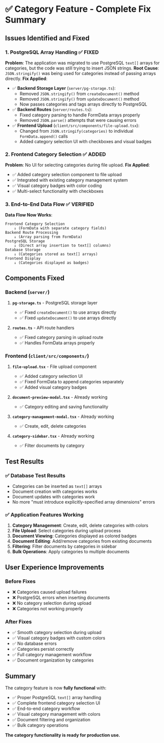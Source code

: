 # ✅ Category Feature - Complete Fix Summary

## Issues Identified and Fixed

### 1. **PostgreSQL Array Handling** ✅ FIXED
**Problem**: The application was migrated to use PostgreSQL `text[]` arrays for categories, but the code was still trying to insert JSON strings.
**Root Cause**: `JSON.stringify()` was being used for categories instead of passing arrays directly.
**Fix Applied**:
- ✅ **Backend Storage Layer** (`server/pg-storage.ts`):
  - Removed `JSON.stringify()` from `createDocument()` method
  - Removed `JSON.stringify()` from `updateDocument()` method
  - Now passes categories and tags arrays directly to PostgreSQL
- ✅ **Backend Routes** (`server/routes.ts`):
  - Fixed category parsing to handle FormData arrays properly
  - Removed `JSON.parse()` attempts that were causing errors
- ✅ **Frontend Upload** (`client/src/components/file-upload.tsx`):
  - Changed from `JSON.stringify(categories)` to individual `FormData.append()` calls
  - Added category selection UI with checkboxes and visual badges

### 2. **Frontend Category Selection** ✅ ADDED
**Problem**: No UI for selecting categories during file upload.
**Fix Applied**:
- ✅ Added category selection component to file upload
- ✅ Integrated with existing category management system
- ✅ Visual category badges with color coding
- ✅ Multi-select functionality with checkboxes

### 3. **End-to-End Data Flow** ✅ VERIFIED
**Data Flow Now Works**:
```
Frontend Category Selection 
    ↓ (FormData with separate category fields)
Backend Route Processing 
    ↓ (Array parsing from FormData)
PostgreSQL Storage 
    ↓ (Direct array insertion to text[] columns)
Database Storage 
    ↓ (Categories stored as text[] arrays)
Frontend Display 
    ↓ (Categories displayed as badges)
```

## Components Fixed

### Backend (`server/`)
1. **`pg-storage.ts`** - PostgreSQL storage layer
   - ✅ Fixed `createDocument()` to use arrays directly
   - ✅ Fixed `updateDocument()` to use arrays directly
   
2. **`routes.ts`** - API route handlers
   - ✅ Fixed category parsing in upload route
   - ✅ Handles FormData arrays properly

### Frontend (`client/src/components/`)
1. **`file-upload.tsx`** - File upload component
   - ✅ Added category selection UI
   - ✅ Fixed FormData to append categories separately
   - ✅ Added visual category badges

2. **`document-preview-modal.tsx`** - Already working
   - ✅ Category editing and saving functionality

3. **`category-management-modal.tsx`** - Already working
   - ✅ Create, edit, delete categories

4. **`category-sidebar.tsx`** - Already working
   - ✅ Filter documents by category

## Test Results

### ✅ Database Test Results
- Categories can be inserted as `text[]` arrays
- Document creation with categories works
- Document updates with categories work
- No more "must introduce explicitly-specified array dimensions" errors

### ✅ Application Features Working
1. **Category Management**: Create, edit, delete categories with colors
2. **File Upload**: Select categories during upload process
3. **Document Viewing**: Categories displayed as colored badges
4. **Document Editing**: Add/remove categories from existing documents
5. **Filtering**: Filter documents by categories in sidebar
6. **Bulk Operations**: Apply categories to multiple documents

## User Experience Improvements

### Before Fixes
- ❌ Categories caused upload failures
- ❌ PostgreSQL errors when inserting documents
- ❌ No category selection during upload
- ❌ Categories not working properly

### After Fixes
- ✅ Smooth category selection during upload
- ✅ Visual category badges with custom colors
- ✅ No database errors
- ✅ Categories persist correctly
- ✅ Full category management workflow
- ✅ Document organization by categories

## Summary

The category feature is now **fully functional** with:
- ✅ Proper PostgreSQL `text[]` array handling
- ✅ Complete frontend category selection UI
- ✅ End-to-end category workflow
- ✅ Visual category management with colors
- ✅ Document filtering and organization
- ✅ Bulk category operations

**The category functionality is ready for production use.**
